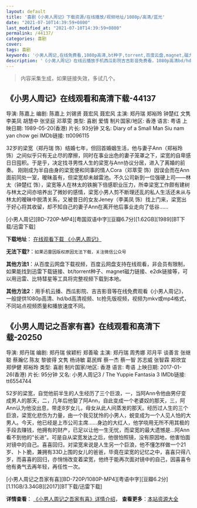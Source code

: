 ```yaml
---
layout: default
title: '喜剧《小男人周记》下载资源/在线播放/视频地址/1080p/高清/蓝光'
date: "2021-07-10T14:39:59+0800"
last_modified_at: "2021-07-10T14:39:59+0800"
permalink: /44137/
categories: 喜剧
cover:
tags: 喜剧
keywords: '小男人周记,在线免费看,1080p高清,bt种子,torrent,百度云盘,magnet,磁力链,迅雷下载资源'
description: '《小男人周记》在线云播放手机西瓜影院吉吉影音免费看，1080p高清bd/hd未删减完整版和tc抢先枪版，mkv/mp4格式，附带bt/torrent种子、magnet/磁力链、百度云盘、网盘资源迅雷下载链接'
---
```


>内容采集生成，如果链接失效，多试几个。


## 《小男人周记》在线观看和高清下载-44137

导演: 陈嘉上 编剧: 陈嘉上 刘锡贤 聂宏风 聂宏风 主演: 郑丹瑞 郑裕玲 钟楚红 文隽 李美凤 胡慧中 张坚庭 邓萃雯 类型: 喜剧 爱情 制片国家/地区: 香港 语言: 粤语 上映日期: 1989-05-20(香港) 片长: 93分钟 又名: Diary of a Small Man Siu nam yan chow gei IMDb链接: tt0096115

32岁的梁宽（郑丹瑞 饰）结婚七年，但回首婚姻生活，他与妻子Ann（郑裕玲 饰）之间似乎只有无止尽的摩擦，同时在事业出色的妻子笼罩之下，梁宽的自卑感日日囤积。于是乎，决定找寻男性人生的梁宽与Ann协议分居，进入了离婚的前奏。 刚刚成为半自由身的梁宽便和同事的情人Cora（邓萃雯 饰）因误会而在Ann面前同处一室，暧昧虽有，但梁宽却未越雷池。不久公司新到一位强硬上司——林太（钟楚红 饰），梁宽等人在林太的铁腕下倍感职业压力，所幸梁宽工作颇有建树与林太之间亦培养出了微妙的感情，梁宽小男人剪不断理还乱的私人生活还未从与林太的暧昧中脱清关系，又被昔日的女友Jeney（李美凤 饰）找上门来，梁宽出于好心将其收留，却不知自己的妻子Ann在离开他后事业走向了低谷……


[小男人周记][BD-720P-MP4][粤国双语中字][豆瓣6.7分][1.62GB][1989][BT下载/迅雷下载]

**下载地址**： [在线观看下载 《小男人周记》](https://www.btdx8.com/torrent/xnrzj_1989.html) 


**无法下载?**：`如果迅雷因版权原因无法下载，关注微信公众号 `

**其他方法1**：从百度云网盘下载视频，百度云网盘支持在线观看，非会员有限制，如果能找到迅雷下载链接、bt/torrent种子、magnet磁力链接、e2dk链接等，可以用迅雷、比特彗星等工具将完整视频下载到本地。

**其他方法2**：用手机云播、西瓜影院、吉吉影音等在线免费观看《小男人周记》，一般提供1080p高清、hd/bd高清视频、tc抢先版视频，视频为mkv或mp4格式，不同站点视频质量和播放速度不同。


## 《小男人周记之吾家有喜》在线观看和高清下载-20250

导演: 郑丹瑞 编剧: 郑丹瑞 侯颖桁 郑善瑜 主演: 郑丹瑞 周秀娜 邓月平 谈善言 张继聪 蔡瀚亿 陈友 黎彼得 文隽 杨诗敏 葛民辉 蔡一杰 蔡一智 苏志威 张智霖 郑欣宜 郑伊健 郑裕玲 类型: 喜剧 制片国家/地区: 香港 语言: 粤语 上映日期: 2017-01-26(香港) 片长: 95分钟 又名: 小男人周记3 / The Yuppie Fantasia 3 IMDb链接: tt6554744

52岁的梁宽，自觉他前半生的人生经历了三个巨浪，一，当阿Ann令他由男仔变成男人的那天，二，几年后他娶了阿Ann，自此变成一个老婆奴的那天，三，阿Ann认为他没出息，带走8岁女儿，母女从此人间蒸发的那天。经历过人生的三个巨浪，梁宽化悲伤为力量，由一个我见犹怜的小男人，蜕变成为一个人见人怕的大男人。今天，他已经是上市公司主席……身边的大红人，他学哓用无所不用其极的手段去赚钱，他拥有的财产，已足以让他一生无忧，而梁宽的最大遗憾是…阿Ann看不到他的“长进”。可是自从梁宽发达之后，他很怕照镜，没有原因地，他害怕面对镜中的自己。喜喜回归，对梁宽来说是人生另一个巨浪，他不懂怎样做一个21岁、卜卜脆，兼拥有33D上围的女儿的爸爸，毕竟在梁宽的记忆之中，喜喜只得八岁，而喜喜的回归，亦悄悄改变着梁宽，他终于能再次面对镜中的自己，因喜喜令他有勇气去再年轻，再任性一次。


[小男人周记之吾家有喜][BD-720P/1080P-MP4][粤语中字][豆瓣6.2分][1.11GB/3.34GB][2017][BT下载/迅雷下载]

**详情查看**： [《小男人周记之吾家有喜》详情介绍](/movie/20250/)， **查看更多**：[本站资源大全](/movie/t/all/)

